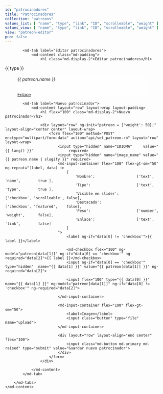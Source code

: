```yaml
---
id: "patrocinadores"
title: "Patrocinadores"
collection: "patreons"
values_list: [ "name", "type", "link", "ID", "scrolleable", "weight" ]
values_view: [ "name", "type", "link", "ID", "scrolleable", "weight" ]
view: "patreon-editor"
pub: false
---
```


<div flex="100" layout="row" layout-align="center center" layout-margin>
    <md-content flex="100">
        <md-tabs md-dynamic-height md-border-bottom>

            <md-tab label="Editar patrocinadores">
                <md-content class="md-padding">
                    <h1 class="md-display-2">Editar patrocinadores</h1>

<div class="page" layout="column">
    <div flex class="team">
        <md-tabs md-selected="0" md-border-bottom md-dynamic-height>
        <md-tab ng-if="type != 'undefined'" ng-repeat="(type, patreons) in elements() | groupBy: 'type'">
            <md-tab-label>{{ type }}</md-tab-label>
            <md-tab-body flex>
                <div flex>
                    <md-grid-list md-cols-xs="1" md-cols-sm="2" md-cols-md="4" md-cols-gt-md="6" md-row-height-gt-md="1:1" md-row-height="2:2" md-gutter="12px">
                        <md-grid-tile ng-repeat="patreon in patreons" md-rowspan="1" md-colspan="1">
                            <a style="margin: 0;" ng-href="/admin/#!/{{ lang() }}/patrocinadores/{{ patreon.ID }}">
                                <md-content flex>
                                    <figure class="fader-caption" flex style="background-color: rgba(255,255,255,0.5);background-image: url('/img/patreons/{{ patreon.name | slugify }}.png');background-position: center center; background-repeat: no-repeat; background-size: contain;">
                                        <figcaption layout="column" layout-align="center center">
                                        <h6>{{ patreon.name }}</h6>
                                        <a ng-if="patreon.link != undefined" href="{{ patreon.link }}"><span class="button label">Enlace</span></a>
                                        </figcaption>
                                    </figure>
                                </md-content>
                            </a>
                        </md-grid-tile>
                    </md-grid-list>
                </div>
            </md-tab-body>
        </md-tab>
        </md-tabs>
    </div>
</div>
                </md-content>
            </md-tab>

            <md-tab label="Nuevo patrocinador">
                <md-content layout="row" layout-wrap layout-padding>
                    <h1 flex="100" class="md-display-2">Nuevo patrocinador</h1>

                    <div layout="row" ng-init="patreon = {'weight': 50};" layout-align="center center" layout-wrap>
                        <form flex="100" method="POST" enctype="multipart/form-data" action="api/set_patreon.rb" layout="row" layout-wrap>
                            <input type="hidden" name="IDIOMA"     value="{{ lang() }}"                required>
                            <input type="hidden" name="image_name" value="{{ patreon.name | slugify }}" required>
                            <md-input-container flex="100" flex-gt-sm="50" ng-repeat="(label, data) in 
                                {
                                    'Nombre':                   ['text',     'name',        true ],
                                    'Tipo':                     ['text',     'type',        true ],
                                    'Visible en slider':        ['checkbox', 'scrolleable', false],
                                    'Destacado':                ['checkbox', 'featured',    false],
                                    'Peso':                     ['number',   'weight',      false],
                                    'Enlace':                   ['text',     'link',        false]
                                }
                            ">
                                <label ng-if="data[0] != 'checkbox'">{{ label }}</label>

                                <md-checkbox flex="100" ng-model="patreon[data[1]]" ng-if="data[0] == 'checkbox'" ng-required="data[2]">{{ label }}</md-checkbox>
                                <input ng-if="data[0] == 'checkbox'" type="hidden"  name="{{ data[1] }}" value="{{ patreon[data[1]] }}" ng-required="data[2]">

                                <input flex="100" type="{{ data[0] }}" name="{{ data[1] }}" ng-model="patreon[data[1]]" ng-if="data[0] != 'checkbox'" ng-required="data[2]">

                            </md-input-container>

                            <md-input-container flex="100" flex-gt-sm="50">
                                <label>Imagen</label>
                                <input class="button" type="file" name="upload">
                            </md-input-container>

                            <div layout="row" layout-align="end center" flex="100">
                                <input class="md-button md-primary md-raised" type="submit" value="Guardar nuevo patrocinador">
                            </div>
                        </form>
                    </div>

                </md-content>
            </md-tab>

        </md-tabs>
    </md-content>
</div>
